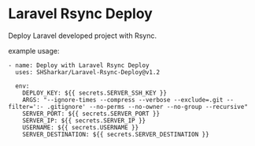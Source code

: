 # Laravel Rsync Deploy

Deploy Laravel developed project with Rsync.

example usage:
```
- name: Deploy with Laravel Rsync Deploy
  uses: SHSharkar/Laravel-Rsync-Deploy@v1.2

  env:
    DEPLOY_KEY: ${{ secrets.SERVER_SSH_KEY }}
    ARGS: "--ignore-times --compress --verbose --exclude=.git --filter=':- .gitignore' --no-perms --no-owner --no-group --recursive"
    SERVER_PORT: ${{ secrets.SERVER_PORT }}
    SERVER_IP: ${{ secrets.SERVER_IP }}
    USERNAME: ${{ secrets.USERNAME }}
    SERVER_DESTINATION: ${{ secrets.SERVER_DESTINATION }}
```
